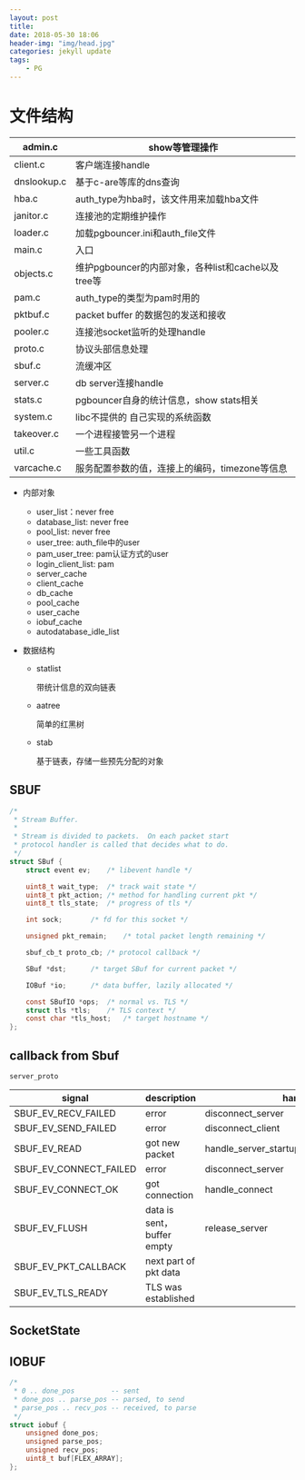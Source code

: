```yaml
---
layout: post
title: 
date: 2018-05-30 18:06
header-img: "img/head.jpg"
categories: jekyll update
tags:
    - PG
---
```


# 文件结构

| admin.c     | show等管理操作                            |
| ----------- | ------------------------------------ |
| client.c    | 客户端连接handle                          |
| dnslookup.c | 基于c-are等库的dns查询                      |
| hba.c       | auth_type为hba时，该文件用来加载hba文件          |
| janitor.c   | 连接池的定期维护操作                           |
| loader.c    | 加载pgbouncer.ini和auth_file文件          |
| main.c      | 入口                                   |
| objects.c   | 维护pgbouncer的内部对象，各种list和cache以及tree等 |
| pam.c       | auth_type的类型为pam时用的                  |
| pktbuf.c    | packet buffer 的数据包的发送和接收             |
| pooler.c    | 连接池socket监听的处理handle                 |
| proto.c     | 协议头部信息处理                             |
| sbuf.c      | 流缓冲区                                 |
| server.c    | db server连接handle                    |
| stats.c     | pgbouncer自身的统计信息，show stats相关        |
| system.c    | libc不提供的 自己实现的系统函数                   |
| takeover.c  | 一个进程接管另一个进程                          |
| util.c      | 一些工具函数                               |
| varcache.c  | 服务配置参数的值，连接上的编码，timezone等信息          |

+ 内部对象

  + user_list：never free
  + database_list: never free
  + pool_list: never free
  + user_tree: auth_file中的user
  + pam_user_tree: pam认证方式的user
  + login_client_list: pam
  + server_cache
  + client_cache
  + db_cache
  + pool_cache
  + user_cache
  + iobuf_cache
  + autodatabase_idle_list

+ 数据结构

  + statlist

    带统计信息的双向链表

  + aatree

    简单的红黑树

  + stab

    基于链表，存储一些预先分配的对象


## SBUF

```c
/*
 * Stream Buffer.
 *
 * Stream is divided to packets.  On each packet start
 * protocol handler is called that decides what to do.
 */
struct SBuf {
    struct event ev;    /* libevent handle */

    uint8_t wait_type;  /* track wait state */
    uint8_t pkt_action; /* method for handling current pkt */
    uint8_t tls_state;  /* progress of tls */

    int sock;       /* fd for this socket */

    unsigned pkt_remain;    /* total packet length remaining */

    sbuf_cb_t proto_cb; /* protocol callback */

    SBuf *dst;      /* target SBuf for current packet */

    IOBuf *io;      /* data buffer, lazily allocated */

    const SBufIO *ops;  /* normal vs. TLS */
    struct tls *tls;    /* TLS context */
    const char *tls_host;   /* target hostname */
};
```

## callback from Sbuf

```
server_proto
```

| signal                 | description                 | handle                                    |
| ---------------------- | --------------------------- | ----------------------------------------- |
| SBUF_EV_RECV_FAILED    | error                       | disconnect_server                         |
| SBUF_EV_SEND_FAILED    | error                       | disconnect_client                         |
| SBUF_EV_READ           | got new packet              | handle_server_startup;handle_server_work; |
| SBUF_EV_CONNECT_FAILED | error                       | disconnect_server                         |
| SBUF_EV_CONNECT_OK     | got connection              | handle_connect                            |
| SBUF_EV_FLUSH          | data is sent， buffer empty | release_server                            |
| SBUF_EV_PKT_CALLBACK   | next part of pkt data       |                                           |
| SBUF_EV_TLS_READY      | TLS was established         |                                           |

## SocketState

## IOBUF

```c
/*
 * 0 .. done_pos         -- sent
 * done_pos .. parse_pos -- parsed, to send
 * parse_pos .. recv_pos -- received, to parse
 */
struct iobuf {
    unsigned done_pos;
    unsigned parse_pos;
    unsigned recv_pos;
    uint8_t buf[FLEX_ARRAY];
};
```

